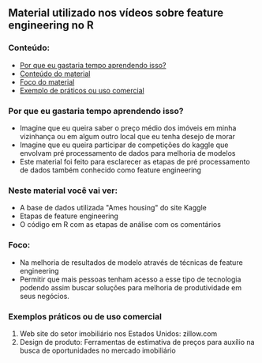 ## Material utilizado nos vídeos sobre feature engineering no R 

### Conteúdo:
  * [Por que eu gastaria tempo aprendendo isso?](#Por-que-eu-gastaria-tempo-aprendendo-isso?)
  * [Conteúdo do material](#Neste-material-você-vai-ver)
  * [Foco do material](#Foco)        
  * [Exemplo de práticos ou uso comercial](#Exemplos-práticos-ou-de-uso-comercial)

### Por que eu gastaria tempo aprendendo isso?
- Imagine que eu queira saber o preço médio dos imóveis em minha vizinhança ou em algum outro local que eu tenha desejo de morar
- Imagine que eu queira participar de competições do kaggle que envolvam pré processamento de dados para melhoria de modelos
- Este material foi feito para esclarecer as etapas de pré processamento de dados também conhecido como feature engineering

### Neste material você vai ver:
- A base de dados utilizada "Ames housing" do site Kaggle
- Etapas de feature engineering
- O código em R com as etapas de análise com os comentários

### Foco: 
- Na melhoria de resultados de modelo através de técnicas de feature engineering
- Permitir que mais pessoas tenham acesso a esse tipo de tecnologia podendo assim buscar soluções para melhoria de produtividade em seus negócios.

### Exemplos práticos ou de uso comercial
  1. Web site do setor imobiliário nos Estados Unidos: zillow.com
  2. Design de produto: Ferramentas de estimativa de preços para auxílio na busca de oportunidades no mercado imobiliário
  
